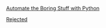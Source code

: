 [Automate the Boring Stuff with Python](https://automatetheboringstuff.com/#toc)  

[Rejected](https://rejected.us)  
